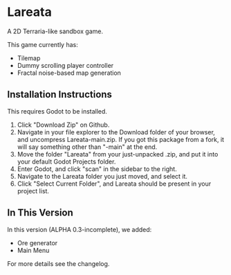 # Lareata
A 2D Terraria-like sandbox game.

This game currently has:
 - Tilemap
 - Dummy scrolling player controller
 - Fractal noise-based map generation

## Installation Instructions
This requires Godot to be installed.

 1. Click "Download Zip" on Github.
 2. Navigate in your file explorer to the Download folder of your browser, and uncompress Lareata-main.zip. If you got this package from a fork, it will say something other than "-main" at the end.
 3. Move the folder "Lareata" from your just-unpacked .zip, and put it into your default Godot Projects folder.
 4. Enter Godot, and click "scan" in the sidebar to the right.
 5. Navigate to the Lareata folder you just moved, and select it.
 6. Click "Select Current Folder", and Lareata should be present in your project list.

## In This Version
In this version (ALPHA 0.3-incomplete), we added:
 - Ore generator
 - Main Menu

For more details see the changelog.
